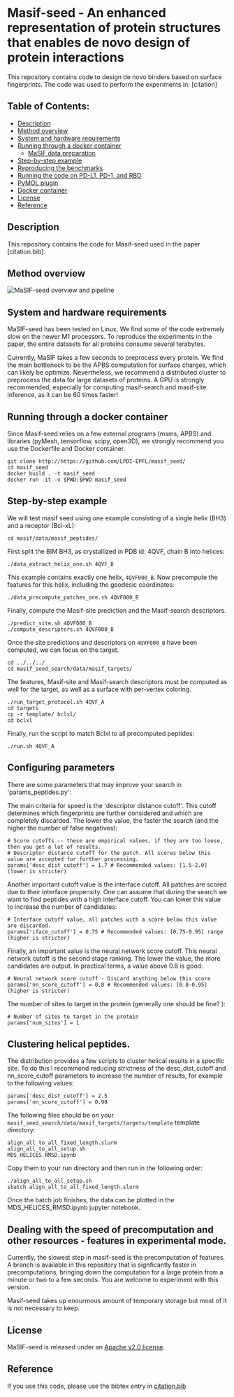 # Masif-seed - An enhanced representation of protein structures that enables de novo design of protein interactions

This repository contains code to design de novo binders based on surface fingerprints. The code was used to perform the experiments in: [citation]

## Table of Contents: 

- [Description](#description)
- [Method overview](#Method-overview)
- [System and hardware requirements](#system-and-hardware-requirements)
- [Running through a docker container](#running-through-a-docker-container)
     * [MaSIF data preparation](#MaSIF-data-preparation)
- [Step-by-step example](#code-overview)
- [Reproducing the benchmarks](#reproducing-the-benchmark)
- [Running the code on PD-L1, PD-1, and RBD](#running-the-code-on-pd-l1,-pd-1,-and-RBD)
- [PyMOL plugin](#PyMOL-plugin)
- [Docker container](#Docker-container)
- [License](#License)
- [Reference](#Reference)

## Description

This repository contains the code for Masif-seed used in the paper [citation.bib].

## Method overview

![MaSIF-seed overview and pipeline](https://raw.githubusercontent.com/LPDI-EPFL/masif_seed/main/img/fig1_v16_Artboard%201.png)


## System and hardware requirements

MaSIF-seed has been tested on Linux. We find some of the code extremely slow on the newer M1 processors.
To reproduce the experiments in the paper, the entire datasets for all proteins consume several terabytes. 

Currently, MaSIF takes a few seconds to preprocess every protein. We find the main bottleneck to be the APBS computation for surface charges,
which can likely be optimize. Nevertheless, we recommend a distributed cluster to 
preprocess the data for large datasets of proteins. A GPU is strongly recommended, especially for computing masif-search and masif-site 
inference, as it can be 60 times faster!

## Running through a docker container

Since Masif-seed relies on a few external programs (msms, APBS) and libraries (pyMesh, tensorflow, scipy, open3D), 
we strongly recommend you use the Dockerfile and Docker container. 

```
git clone http://https://github.com/LPDI-EPFL/masif_seed/
cd masif_seed
docker build . -t masif_seed 
docker run -it -v $PWD:$PWD masif_seed
```

## Step-by-step example

We will test masif seed using one example consisting of a single helix (BH3) and a receptor (Bcl-xL):

```
cd masif/data/masif_peptides/
```

First split the BIM BH3, as crystallized in PDB id: 4QVF, chain B into helices: 

```
./data_extract_helix_one.sh 4QVF_B
```

This example contains exactly one helix, `4QVF000_B`. Now precompute the features for this 
helix, including the geodesic coordinates: 

```
./data_precompute_patches_one.sh 4QVF000_B
```

Finally, compute the Masif-site prediction and the Masif-search descriptors. 

```
./predict_site.sh 4QVF000_B
./compute_descriptors.sh 4QVF000_B
```

Once the site predictions and descriptors on `4QVF000_B` have been computed, we 
can focus on the target. 

```
cd ../../../
cd masif_seed_search/data/masif_targets/
```

The features, Masif-site and Masif-search descriptors must be computed as well for the target, 
as well as a surface with per-vertex coloring. 

```
./run_target_protocol.sh 4QVF_A
cd targets
cp -r template/ bclxl/
cd bclxl
```

Finally, run the script to match Bclxl to all precomputed peptides: 

```
./run.sh 4QVF_A
```

## Configuring parameters

There are some parameters that may improve your search in 'params_peptides.py':

The main criteria for speed is the 'descriptor distance cutoff'. This cutoff determines which fingerprints are further considered and which are completely discarded. The lower the value, the faster the search (and the higher the number of false negatives):
```
# Score cutoffs -- these are empirical values, if they are too loose, then you get a lot of results.
# Descriptor distance cutoff for the patch. All scores below this value are accepted for further processing.
params['desc_dist_cutoff'] = 1.7 # Recommended values: [1.5-2.0] (lower is stricter)
```

Another important cutoff value is the interface cutoff. All patches are scored due to their interface propensity. One can assume that during the search we want to find peptides with a high interface cutoff. You can lower this value to increase the number of candidates:

```
# Interface cutoff value, all patches with a score below this value are discarded.
params['iface_cutoff'] = 0.75 # Recommended values: [0.75-0.95] range (higher is stricter)
```

Finally, an important value is the neural network score cutoff. This neural network cutoff is the second stage ranking. The lower the value, the more candidates are output. In practical terms, a value above 0.8 is good:

```
# Neural network score cutoff - Discard anything below this score
params['nn_score_cutoff'] = 0.8 # Recommended values: [0.8-0.95] (higher is stricter)
```

The number of sites to target in the protein (generally one should be fine? ):

```
# Number of sites to target in the protein
params['num_sites'] = 1
```

## Clustering helical peptides. 

The distribution provides a few scripts to cluster helical results in a specific site. To do this I recommend reducing strictness of the desc_dist_cutoff and nn_score_cutoff parameters to increase the number of results, for example to the following values: 
```
params['desc_dist_cutoff'] = 2.5
params['nn_score_cutoff'] = 0.90
```

The following files should be on your ```masif_seed_search/data/masif_targets/targets/template``` template directory: 
```
align_all_to_all_fixed_length.slurm 
align_all_to_all_setup.sh
MDS_HELICES_RMSD.ipynb
```

Copy them to your run directory and then run in the following order: 

```
./align_all_to_all_setup.sh
sbatch align_all_to_all_fixed_length.slurm 
```

Once the batch job finishes, the data can be plotted in the MDS_HELICES_RMSD.ipynb jupyter notebook. 

## Dealing with the speed of precomputation and other resources - features in experimental mode.

Currently, the slowest step in masif-seed is the precomputation of features. 
A branch is available in this repository that is signficantly faster in precomputations, bringing down the computation for a large protein 
from a minute or two to a few seconds. You are welcome to experiment with this version. 

Masif-seed takes up enourmous amount of temporary storage but most of it is not necessary to keep. 

## License

MaSIF-seed is released under an [Apache v2.0 license](LICENSE).

## Reference
If you use this code, please use the bibtex entry in [citation.bib](citation.bib)

